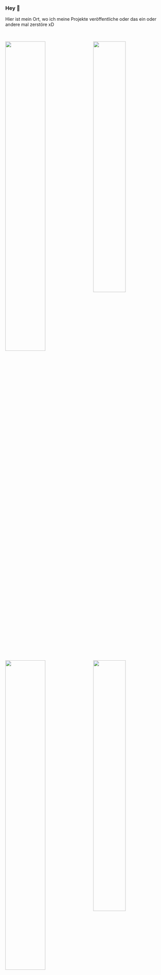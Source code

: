 ### Hey 👋

Hier ist mein Ort, wo ich meine Projekte veröffentliche oder das ein oder andere mal zerstöre xD

<br>

[<img align="left" width="50%" alt="" src="https://gist.githubusercontent.com/ScreepCode/058f210a3c7026bdd077a63b032567fc/raw/metrics.base.svg">](#)
[<img align="right" width="45%" alt="" src="https://gist.githubusercontent.com/ScreepCode/058f210a3c7026bdd077a63b032567fc/raw/metrics.plugin.languages.svg">](#)

[<img align="left" width="50%" alt="" src="https://gist.githubusercontent.com/ScreepCode/058f210a3c7026bdd077a63b032567fc/raw/metrics.plugin.habits.charts.svg">](#)
[<img align="right" width="45%" alt="" src="https://gist.githubusercontent.com/ScreepCode/058f210a3c7026bdd077a63b032567fc/raw/metrics.plugin.habits.facts.svg">](#)

[<img align="left" width="70%" alt="" src="https://gist.githubusercontent.com/ScreepCode/058f210a3c7026bdd077a63b032567fc/raw/9bda9f704022cf1f70c8166a6182b3b82a57081e/blog.svg">](#)
